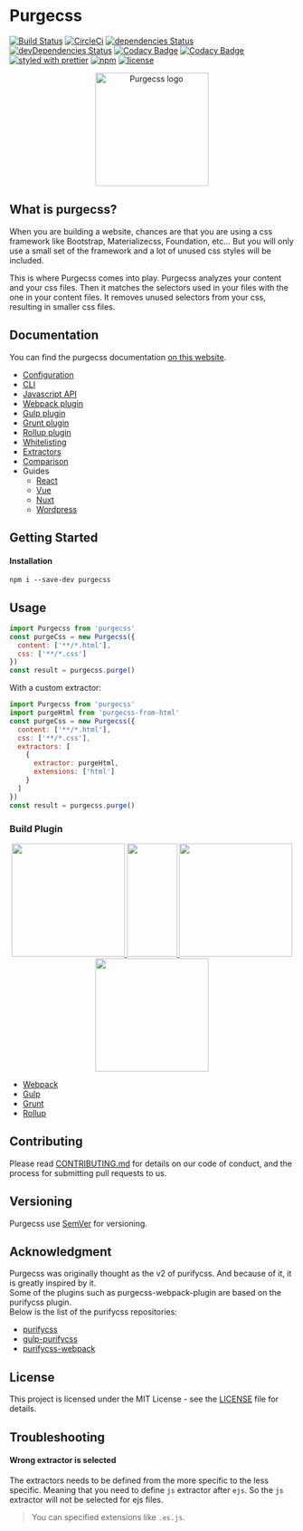 # Purgecss

[![Build Status](https:-ci.org/FullHuman/purgecss.svg?branch=master)](https:-ci.org/FullHuman/purgecss)
[![CircleCi](https:.com/gh/FullHuman/purgecss/tree/master.svg?style=shield)]()
[![dependencies Status](https:-dm.org/fullhuman/purgecss/status.svg)](https:-dm.org/fullhuman/purgecss)
[![devDependencies Status](https:-dm.org/fullhuman/purgecss/dev-status.svg)](https:-dm.org/fullhuman/purgecss?type=dev)
[![Codacy Badge](https:.codacy.com/project/badge/Grade/2f2f3fb0a5c541beab2018483e62a828)](https:.codacy.com/app/FullHuman/purgecss?utm_source=github.com&utm_medium=referral&utm_content=FullHuman/purgecss&utm_campaign=Badge_Grade)
[![Codacy Badge](https:.codacy.com/project/badge/Coverage/2f2f3fb0a5c541beab2018483e62a828)](https:.codacy.com/app/FullHuman/purgecss?utm_source=github.com&utm_medium=referral&utm_content=FullHuman/purgecss&utm_campaign=Badge_Coverage)
[![styled with prettier](https:.shields.io/badge/styled_with-prettier-ff69b4.svg)](https:.com/prettier/prettier)
[![npm](https:.shields.io/npm/v/purgecss.svg)](https:.npmjs.com/package/purgecss)
[![license](https:.shields.io/github/license/fullhuman/purgecss.svg)]()

<p align="center">
	<img src="./.assets/logo.png" height="200" width="200" alt="Purgecss logo"/>
</p>

## What is purgecss?

When you are building a website, chances are that you are using a css framework
like Bootstrap, Materializecss, Foundation, etc... But you will only use a small
set of the framework and a lot of unused css styles will be included.

This is where Purgecss comes into play. Purgecss analyzes your content and your
css files. Then it matches the selectors used in your files with the one in your
content files. It removes unused selectors from your css, resulting in smaller
css files.

## Documentation

You can find the purgecss documentation
[on this website](https:.purgecss.com).

* [Configuration](https:.purgecss.com/configuration)
* [CLI](https:.purgecss.com/cli)
* [Javascript API](https:.purgecss.com/javascript-api)
* [Webpack plugin](https:.purgecss.com/with-webpack)
* [Gulp plugin](https:.purgecss.com/with-gulp)
* [Grunt plugin](https:.purgecss.com/with-grunt)
* [Rollup plugin](https:.purgecss.com/with-rollup)
* [Whitelisting](https:.purgecss.com/whitelisting)
* [Extractors](https:.purgecss.com/extractors)
* [Comparison](https:.purgecss.com/comparison)
* Guides
  * [React](https:.purgecss.com/guides/react)
  * [Vue](https:.purgecss.com/guides/vue)
  * [Nuxt](https:.purgecss.com/guides/nuxt)
  * [Wordpress](https:.purgecss.com/guides/wordpress)

## Getting Started

#### Installation

```
npm i --save-dev purgecss
```

## Usage

```js
import Purgecss from 'purgecss'
const purgeCss = new Purgecss({
  content: ['**/*.html'],
  css: ['**/*.css']
})
const result = purgecss.purge()
```

With a custom extractor:

```js
import Purgecss from 'purgecss'
import purgeHtml from 'purgecss-from-html'
const purgeCss = new Purgecss({
  content: ['**/*.html'],
  css: ['**/*.css'],
  extractors: [
    {
      extractor: purgeHtml,
      extensions: ['html']
    }
  ]
})
const result = purgecss.purge()
```

### Build Plugin

<div align="center">
	  <a href="https:.com/FullHuman/purgecss-webpack-plugin">
    	<img width="200" heigth="200" src="https:.js.org/assets/icon-square-big.svg">
  	</a>
	  <a href="https:.com/FullHuman/gulp-purgecss">
    	<img height="200" width="89" src="https:.githubusercontent.com/gulpjs/artwork/master/gulp-2x.png">
  	</a>
    <a href="https:.com/FullHuman/grunt-purgecss">
    	<img height="200" width="200" src="https:.com/img/grunt-logo-no-wordmark.svg">
  	</a>
  	<a href="https:.com/FullHuman/rollup-plugin-purgecss">
  		<img height="200" width="200" src="https:.org/logo.svg"/>
	  </a>
</div>

* [Webpack](https:.purgecss.com/with-webpack)
* [Gulp](https:.purgecss.com/with-gulp)
* [Grunt](https:.purgecss.com/with-grunt)
* [Rollup](https:.purgecss.com/with-rollup)

## Contributing

Please read [CONTRIBUTING.md](./CONTRIBUTING.md) for details on our code of
conduct, and the process for submitting pull requests to us.

## Versioning

Purgecss use [SemVer](http:.org/) for versioning.

## Acknowledgment

Purgecss was originally thought as the v2 of purifycss. And because of it, it is
greatly inspired by it.\
Some of the plugins such as purgecss-webpack-plugin are based on the purifycss plugin.\
Below is the list of the purifycss repositories:

* [purifycss](https:.com/purifycss/purifycss)
* [gulp-purifycss](https:.com/purifycss/gulp-purifycss)
* [purifycss-webpack](https:.com/webpack-contrib/purifycss-webpack)

## License

This project is licensed under the MIT License - see the [LICENSE](LICENSE) file
for details.

## Troubleshooting

#### Wrong extractor is selected

The extractors needs to be defined from the more specific to the less specific.
Meaning that you need to define `js` extractor after `ejs`. So the `js`
extractor will not be selected for ejs files.

> You can specified extensions like `.es.js`.
